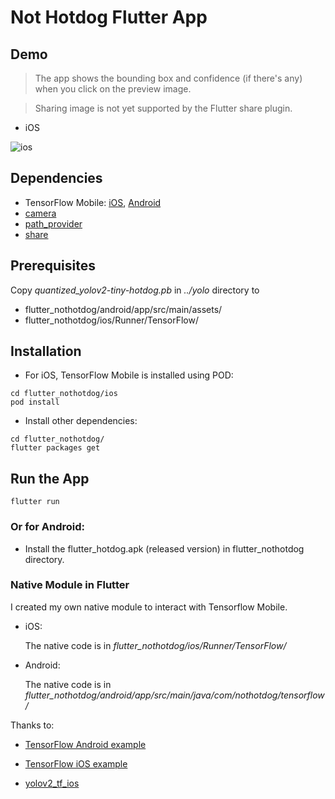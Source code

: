 # Not Hotdog Flutter App

## Demo

> The app shows the bounding box and confidence (if there's any) when you click on the preview image. 

> Sharing image is not yet supported by the Flutter share plugin.

* iOS

![ios](../images/flutter_demo.gif)

## Dependencies

* TensorFlow Mobile: [iOS](https://www.tensorflow.org/mobile/ios_build#using_cocoapods), [Android](https://www.tensorflow.org/mobile/android_build#adding_tensorflow_to_your_apps_using_android_studio)
* [camera](https://pub.dartlang.org/packages/camera)
* [path_provider](https://pub.dartlang.org/packages/path_provider)
* [share](https://pub.dartlang.org/packages/share)

## Prerequisites

Copy *quantized_yolov2-tiny-hotdog.pb* in *../yolo* directory to

* flutter_nothotdog/android/app/src/main/assets/
* flutter_nothotdog/ios/Runner/TensorFlow/

## Installation 

* For iOS, TensorFlow Mobile is installed using POD:

```
cd flutter_nothotdog/ios
pod install
```

* Install other dependencies:

```
cd flutter_nothotdog/
flutter packages get
```

## Run the App

```
flutter run
```

### Or for Android: 

* Install the flutter_hotdog.apk (released version) in flutter_nothotdog directory. 

### Native Module in Flutter

I created my own native module to interact with Tensorflow Mobile.

* iOS:

  The native code is in *flutter_nothotdog/ios/Runner/TensorFlow/*

* Android:

  The native code is in *flutter_nothotdog/android/app/src/main/java/com/nothotdog/tensorflow/*

Thanks to:

* [TensorFlow Android example](https://github.com/tensorflow/tensorflow/blob/master/tensorflow/examples/android/src/org/tensorflow/demo/)

* [TensorFlow iOS example](https://github.com/tensorflow/tensorflow/tree/master/tensorflow/examples/ios/simple)

* [yolov2_tf_ios](https://github.com/jeffxtang/yolov2_tf_ios)

